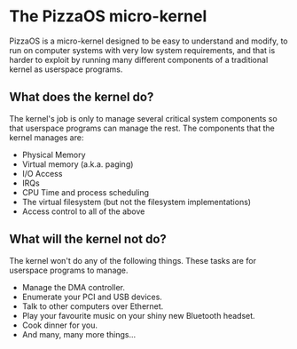 # The PizzaOS micro-kernel
PizzaOS is a micro-kernel designed to be easy to understand and modify,
to run on computer systems with very low system requirements,
and that is harder to exploit by running many different components of a traditional kernel as userspace programs.

## What does the kernel do?
The kernel's job is only to manage several critical system components so that userspace programs can manage the rest.
The components that the kernel manages are:

- Physical Memory
- Virtual memory (a.k.a. paging)
- I/O Access
- IRQs
- CPU Time and process scheduling
- The virtual filesystem (but not the filesystem implementations)
- Access control to all of the above

## What will the kernel not do?
The kernel won't do any of the following things.
These tasks are for userspace programs to manage.

- Manage the DMA controller.
- Enumerate your PCI and USB devices.
- Talk to other computers over Ethernet.
- Play your favourite music on your shiny new Bluetooth headset.
- Cook dinner for you.
- And many, many more things...
